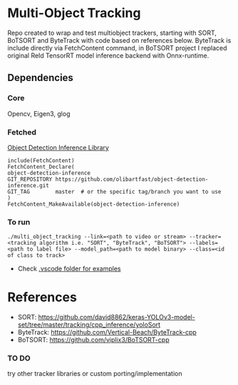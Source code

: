 # Multi-Object Tracking

Repo created to wrap and test multiobject trackers, starting with SORT, BoTSORT and ByteTrack with code based on references below. ByteTrack is include directly via FetchContent command, in BoTSORT project I replaced original ReId TensorRT model inference backend with Onnx-runtime.

## Dependencies
### Core
Opencv, Eigen3, glog
### Fetched
[Object Detection Inference Library](https://github.com/olibartfast/object-detection-inference)
```
include(FetchContent)
FetchContent_Declare(
object-detection-inference
GIT_REPOSITORY https://github.com/olibartfast/object-detection-inference.git
GIT_TAG        master  # or the specific tag/branch you want to use
)
FetchContent_MakeAvailable(object-detection-inference)
```
### To run
```
./multi_object_tracking --link=<path to video or stream> --tracker=<tracking algorithm i.e. "SORT", "ByteTrack", "BoTSORT"> --labels=<path to label file> --model_path=<path to model binary> --class=<id of class to track> 
```
* Check [.vscode folder for examples](.vscode/launch.json)
# References
* SORT: https://github.com/david8862/keras-YOLOv3-model-set/tree/master/tracking/cpp_inference/yoloSort
* ByteTrack: https://github.com/Vertical-Beach/ByteTrack-cpp
* BoTSORT: https://github.com/viplix3/BoTSORT-cpp

### TO DO
 try other tracker libraries or custom porting/implementation 

